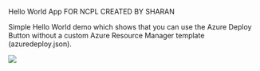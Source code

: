 
Hello World App FOR NCPL CREATED BY SHARAN




Simple Hello World demo which shows that you can use the Azure Deploy Button without a custom Azure Resource Manager template (azuredeploy.json).

<a href="https://azuredeploy.net" target="_blank"><img src="http://azuredeploy.net/deploybutton.png"/></a>

